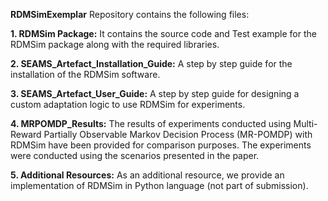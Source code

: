 **RDMSimExemplar** Repository contains the following files:

**1. RDMSim Package:** It contains the source code and Test example for the RDMSim package along with the required libraries.

**2. SEAMS_Artefact_Installation_Guide:** A step by step guide for the installation of the RDMSim software.

**3. SEAMS_Artefact_User_Guide:** A step by step guide for designing a custom adaptation logic to use RDMSim for experiments.

**4. MRPOMDP_Results:** The results of experiments conducted using Multi-Reward Partially Observable Markov Decision Process (MR-POMDP) with RDMSim have been provided for comparison purposes. The experiments were conducted using the scenarios presented in the paper.

**5. Additional Resources:** As an additional resource, we provide an implementation of RDMSim in Python language (not part of submission).
